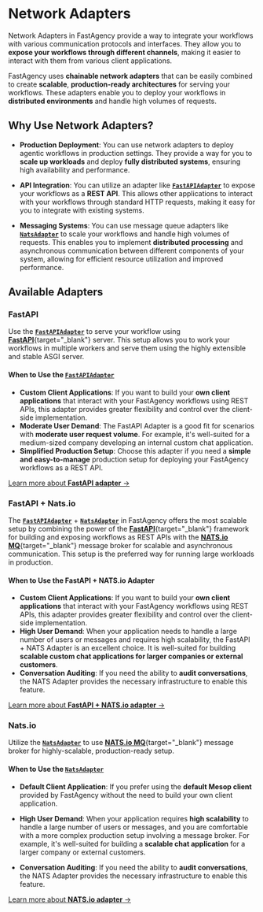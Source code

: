 # Network Adapters

Network Adapters in FastAgency provide a way to integrate your workflows with various communication protocols and interfaces. They allow you to **expose your workflows through different channels**, making it easier to interact with them from various client applications.

FastAgency uses **chainable network adapters** that can be easily combined to create **scalable**, **production-ready architectures** for serving your workflows. These adapters enable you to deploy your workflows in **distributed environments** and handle high volumes of requests.

## Why Use Network Adapters?

- **Production Deployment**: You can use network adapters to deploy agentic workflows in production settings. They provide a way for you to **scale up workloads** and deploy **fully distributed systems**, ensuring high availability and performance.
- **API Integration**: You can utilize an adapter like [**`FastAPIAdapter`**](../../api/fastagency/adapters/fastapi/FastAPIAdapter.md) to expose your workflows as a **REST API**. This allows other applications to interact with your workflows through standard HTTP requests, making it easy for you to integrate with existing systems.

- **Messaging Systems**: You can use message queue adapters like [**`NatsAdapter`**](../../api/fastagency/adapters/nats/NatsAdapter.md) to scale your workflows and handle high volumes of requests. This enables you to implement **distributed processing** and asynchronous communication between different components of your system, allowing for efficient resource utilization and improved performance.

## Available Adapters

### FastAPI

Use the [**`FastAPIAdapter`**](../../api/fastagency/adapters/fastapi/FastAPIAdapter.md) to serve your workflow using [**FastAPI**](https://fastapi.tiangolo.com/){target="_blank"} server. This setup allows you to work your workflows in multiple workers and serve them using the highly extensible and stable ASGI server.

#### When to Use the [**`FastAPIAdapter`**](../../api/fastagency/adapters/fastapi/FastAPIAdapter.md)

- **Custom Client Applications**: If you want to build your **own client applications** that interact with your FastAgency workflows using REST APIs, this adapter provides greater flexibility and control over the client-side implementation.
- **Moderate User Demand**: The FastAPI Adapter is a good fit for scenarios with **moderate user request volume**. For example, it's well-suited for a medium-sized company developing an internal custom chat application.
- **Simplified Production Setup**: Choose this adapter if you need a **simple and easy-to-manage** production setup for deploying your FastAgency workflows as a REST API.


[Learn more about **FastAPI adapter** →](./fastapi/)

### FastAPI + Nats.io

The [**`FastAPIAdapter`**](../../api/fastagency/adapters/fastapi/FastAPIAdapter.md) + [**`NatsAdapter`**](../../api/fastagency/adapters/nats/NatsAdapter.md) in FastAgency offers the most scalable setup by combining the power of the [**FastAPI**](https://fastapi.tiangolo.com/){target="_blank"} framework for building and exposing workflows as REST APIs with the [**NATS.io MQ**](https://nats.io/){target="_blank"} message broker for scalable and asynchronous communication. This setup is the preferred way for running large workloads in production.

#### When to Use the FastAPI + NATS.io Adapter

- **Custom Client Applications**: If you want to build your **own client applications** that interact with your FastAgency workflows using REST APIs, this adapter provides greater flexibility and control over the client-side implementation.
- **High User Demand**: When your application needs to handle a large number of users or messages and requires high scalability, the FastAPI + NATS Adapter is an excellent choice. It is well-suited for building **scalable custom chat applications for larger companies or external customers**.
- **Conversation Auditing**: If you need the ability to **audit conversations**, the NATS Adapter provides the necessary infrastructure to enable this feature.

[Learn more about **FastAPI + NATS.io adapter** →](./fastapi_nats/)

### Nats.io

Utilize the [**`NatsAdapter`**](../../api/fastagency/adapters/nats/NatsAdapter.md) to use [**NATS.io MQ**](https://nats.io/){target="_blank"} message broker for highly-scalable, production-ready setup.

#### When to Use the [**`NatsAdapter`**](../../api/fastagency/adapters/nats/NatsAdapter.md)

- **Default Client Application**: If you prefer using the **default Mesop client** provided by FastAgency without the need to build your own client application.

- **High User Demand**: When your application requires **high scalability** to handle a large number of users or messages, and you are comfortable with a more complex production setup involving a message broker. For example, it's well-suited for building a **scalable chat application** for a larger company or external customers.

- **Conversation Auditing**: If you need the ability to **audit conversations**, the NATS Adapter provides the necessary infrastructure to enable this feature.


[Learn more about **NATS.io adapter** →](./nats/)
